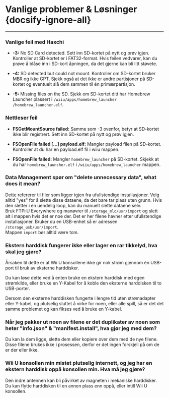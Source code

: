 # Vanlige problemer & Løsninger {docsify-ignore-all}
---
### Vanlige feil med Haxchi

 - **-3:** No SD Card detected. Sett inn SD-kortet på nytt og prøv igjen. Kontroller at SD-kortet er i FAT32-format. Hvis feilen vedvarer, kan du prøve å blåse inn i SD-kort åpningen, da det gjerne kan bli litt støvete.

 - **-4:** SD detected but could not mount. Kontroller om SD-kortet bruker MBR og ikke GPT. Sjekk også at det ikke er andre partisjoner på SD-kortet og eventuelt slå dem sammen til én primærpartisjon.

 - **-5:** Missing files on the SD. Sjekk om SD-kortet ditt har Homebrew Launcher plassert i <code>/wiiu<wbr>/apps<wbr>/homebrew_launcher<wbr>/homebrew_launcher.elf</code>.

### Nettleser feil

 - **FSGetMountSource failed:** Samme som -3 ovenfor, betyr at SD-kortet ikke blir registrert. Sett inn SD-kortet på nytt og prøv igjen.

 - **FSOpenFile failed [...] payload.elf:** Mangler payload filen på SD-kortet. Kontroller at du har en payload.elf fil i wiiu mappen.

 - **FSOpenFile failed:** Mangler `homebrew_launcher` på SD-kortet. Skjekk at du har `homebrew_launcher.elf` i <code>/wiiu<wbr>/apps<wbr>/homebrew_launcher</code> mappen.

### Data Management spør om "delete unnecessary data", what does it mean?

Dette refererer til filer som ligger igjen fra ufullstendige installasjoner. Velg alltid "yes" for å slette disse dataene, da det bare tar plass uten grunn. Hvis den sletter i en uendelig loop, kan du manuelt slette dataene selv.   
Bruk FTPiiU Everywhere og manøvrer til `/storage_mlc/usr/import` og slett alt i mappen hvis det er noe der. Det er her filene havner etter ufullstendige installasjoner. Bruker du en USB-enhet så er adressen `/storage_usb/usr/import`.  
Mappen `import` bør alltid være tom.

### Ekstern harddisk fungerer ikke eller lager en rar tikkelyd, hva skal jeg gjøre?

Årsaken til dette er at Wii U konsollene ikke gir nok strøm gjennom én USB-port til bruk av eksterne harddisker.

Du kan løse dette ved å enten bruke en ekstern harddisk med egen strømkilde, eller bruke en Y-Kabel for å koble den eksterne harddisken til to USB-porter.

Dersom den eksterne harddisken fungerte i lengre tid uten strømadapter eller Y-kabel, og plutselig sluttet å virke for noen, eller alle spill, så er det det samme problemet og kan fikses ved å bruke en Y-kabel.

### Når jeg pakker ut noen av filene er det duplikater av noen som heter "info.json" & "manifest.install", hva gjør jeg med dem?

Du kan la dem ligge, slette dem eller kopiere over dem med de nye filene. Disse filene brukes ikke i prosessen, derfor er det ingen forskjell på om de er der eller ikke.

### Wii U konsollen min mistet plutselig internett, og jeg har en ekstern harddisk oppå konsollen min. Hva må jeg gjøre?

Den indre antennen kan bli påvirket av magneten i mekaniske harddisker.   
Du kan flytte harddisken til en annen plass enn oppå, eller intill Wii U konsollen.
